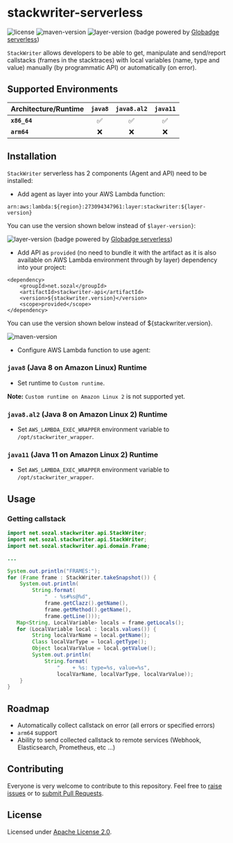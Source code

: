 # stackwriter-serverless

![license](https://img.shields.io/badge/License-Apache_2.0-blue.svg)
![maven-version](https://img.shields.io/maven-central/v/net.sozal/stackwriter)
![layer-version](https://api.globadge.com/v1/badgen/aws/lambda/layer/latest-version/us-east-1/273094347961/stackwriter) (badge powered by [Globadge serverless](https://www.globadge.com/badges/serverless))

`StackWriter` allows developers to be able to get, manipulate and send/report callstacks (frames in the stacktraces)
with local variables (name, type and value) manually (by programmatic API) or automatically (on error).

## Supported Environments

| Architecture/Runtime | `java8`            |  `java8.al2`       | `java11`           |
|:---------------------|:------------------:|:------------------:|:------------------:|
| **`x86_64`**         | :white_check_mark: | :white_check_mark: | :white_check_mark: |
| **`arm64`**          | :x:                |     :x:            |  :x:               |  

## Installation

`StackWriter` serverless has 2 components (Agent and API) need to be installed:

- Add agent as layer into your AWS Lambda function:
```
arn:aws:lambda:${region}:273094347961:layer:stackwriter:${layer-version}

```

You can use the version shown below instead of `$layer-version}`:

![layer-version](https://api.globadge.com/v1/badgen/aws/lambda/layer/latest-version/us-east-1/273094347961/stackwriter) (badge powered by [Globadge serverless](https://www.globadge.com/badges/serverless))

- Add API as `provided` (no need to bundle it with the artifact as it is also available on AWS Lambda environment through by layer) dependency into your project:
```
<dependency>
    <groupId>net.sozal</groupId>
    <artifactId>stackwriter-api</artifactId>
    <version>${stackwriter.version}</version>
    <scope>provided</scope>
</dependency>
```

You can use the version shown below instead of ${stackwriter.version}.

![maven-version](https://img.shields.io/maven-central/v/net.sozal/stackwriter)

- Configure AWS Lambda function to use agent:

### `java8` (Java 8 on Amazon Linux) Runtime
- Set runtime to `Custom runtime`.

**Note:** `Custom runtime on Amazon Linux 2` is not supported yet.

### `java8.al2` (Java 8 on Amazon Linux 2) Runtime
- Set `AWS_LAMBDA_EXEC_WRAPPER` environment variable to `/opt/stackwriter_wrapper`.

### `java11` (Java 11 on Amazon Linux 2) Runtime
- Set `AWS_LAMBDA_EXEC_WRAPPER` environment variable to `/opt/stackwriter_wrapper`.

## Usage

### Getting callstack
```java
import net.sozal.stackwriter.api.StackWriter;
import net.sozal.stackwriter.api.StackWriter;
import net.sozal.stackwriter.api.domain.Frame;

...

System.out.println("FRAMES:");
for (Frame frame : StackWriter.takeSnapshot()) {
    System.out.println(
        String.format(
            "  - %s#%s@%d",
            frame.getClazz().getName(),
            frame.getMethod().getName(),
            frame.getLine()));
   Map<String, LocalVariable> locals = frame.getLocals();
   for (LocalVariable local : locals.values()) {
        String localVarName = local.getName();
        Class localVarType = local.getType();
        Object localVarValue = local.getValue();
        System.out.println(
            String.format(
                "    + %s: type=%s, value=%s",
                localVarName, localVarType, localVarValue));
    }
}
```

## Roadmap

- Automatically collect callstack on error (all errors or specified errors)
- `arm64` support
- Ability to send collected callstack to remote services (Webhook, Elasticsearch, Prometheus, etc ...)

## Contributing

Everyone is very welcome to contribute to this repository.
Feel free to [raise issues](https://github.com/serkan-ozal/stackwriter-serverless/issues)
or to [submit Pull Requests](https://github.com/serkan-ozal/stackwriter-serverless/pulls).

## License

Licensed under [Apache License 2.0](LICENSE).
